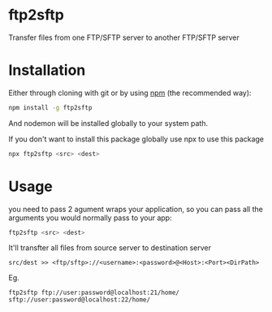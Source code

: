 # ftp2sftp
Transfer files from one FTP/SFTP server to another FTP/SFTP server
# Installation

Either through cloning with git or by using [npm](http://npmjs.org) (the recommended way):

```bash
npm install -g ftp2sftp
```

And nodemon will be installed globally to your system path.

If you don't want to install this package globally use npx to use this package

```bash
npx ftp2sftp <src> <dest>
```


# Usage

you need to pass 2 agument wraps your application, so you can pass all the arguments you would normally pass to your app:

```bash
ftp2sftp <src> <dest>
```

It'll transfter all files from source server to destination server
```
src/dest >> <ftp/sftp>://<username>:<password>@<Host>:<Port><DirPath>
```
Eg.
```
ftp2sftp ftp://user:password@localhost:21/home/ sftp://user:password@localhost:22/home/

```






